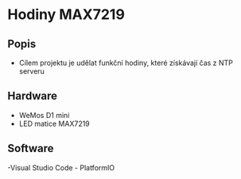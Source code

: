 # Hodiny MAX7219

## Popis
- Cílem projektu je udělat funkční hodiny, které získávají čas z NTP serveru

## Hardware
- WeMos D1 mini
- LED matice MAX7219

## Software
-Visual Studio Code - PlatformIO

